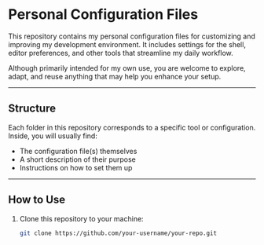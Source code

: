# Personal Configuration Files

This repository contains my personal configuration files for customizing and improving my development environment.
It includes settings for the shell, editor preferences, and other tools that streamline my daily workflow.

Although primarily intended for my own use, you are welcome to explore, adapt, and reuse anything that may help you enhance your setup.

---

## Structure

Each folder in this repository corresponds to a specific tool or configuration.
Inside, you will usually find:

- The configuration file(s) themselves
- A short description of their purpose
- Instructions on how to set them up

---

## How to Use

1. Clone this repository to your machine:
   ```bash
   git clone https://github.com/your-username/your-repo.git
